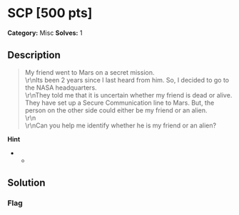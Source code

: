 # SCP [500 pts]

**Category:** Misc
**Solves:** 1

## Description
>My friend went to Mars on a secret mission. <br>\r\nIts been 2 years since I last heard from him. So, I decided to go to the NASA headquarters. <br>\r\nThey told me that it is uncertain whether my friend is dead or alive. They have set up a Secure Communication line to Mars. But, the person on the other side could either be my friend or an alien. <br>\r\n<br>\r\nCan you help me identify whether he is my friend or an alien?

**Hint**
* -

## Solution

### Flag

